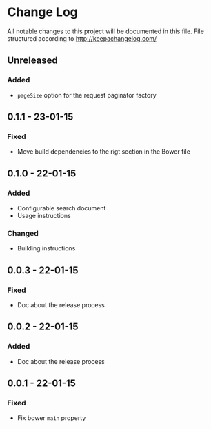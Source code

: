 # Change Log

All notable changes to this project will be documented in this
file. File structured according to <http://keepachangelog.com/>

## Unreleased
### Added
- `pageSize` option for the request paginator factory

## 0.1.1 - 23-01-15
### Fixed
- Move build dependencies to the rigt section in the Bower file

## 0.1.0 - 22-01-15
### Added
- Configurable search document
- Usage instructions
### Changed
- Building instructions

## 0.0.3 - 22-01-15
### Fixed
- Doc about the release process

## 0.0.2 - 22-01-15
### Added
- Doc about the release process

## 0.0.1 - 22-01-15
### Fixed
- Fix bower `main` property
